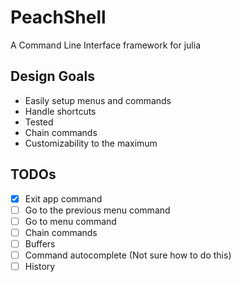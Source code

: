 # PeachShell

A Command Line Interface framework for julia

## Design Goals

- Easily setup menus and commands
- Handle shortcuts
- Tested
- Chain commands
- Customizability to the maximum

## TODOs

- [x] Exit app command
- [ ] Go to the previous menu command
- [ ] Go to menu command
- [ ] Chain commands
- [ ] Buffers
- [ ] Command autocomplete (Not sure how to do this)
- [ ] History
